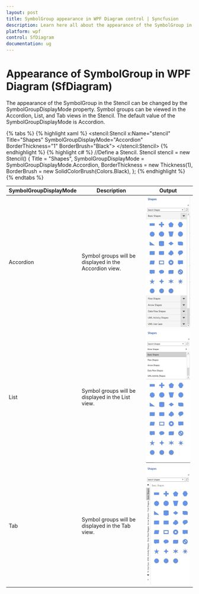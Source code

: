 ```yaml
---
layout: post
title: SymbolGroup appearance in WPF Diagram control | Syncfusion
description: Learn here all about the appearance of the SymbolGroup in Stencil of the Syncfusion WPF Diagram (SfDiagram) .
platform: wpf
control: SfDiagram
documentation: ug
---
```


# Appearance of SymbolGroup in WPF Diagram (SfDiagram)

The appearance of the SymbolGroup in the Stencil can be changed by the SymbolGroupDisplayMode property. Symbol groups can be viewed in the Accordion, List, and Tab views in the Stencil. The default value of the SymbolGroupDisplayMode is Accordion.

{% tabs %}
{% highlight xaml %}
        <!--Initialize the stencil-->
        <stencil:Stencil x:Name="stencil" Title="Shapes" SymbolGroupDisplayMode="Accordion" BorderThickness="1" BorderBrush="Black">
        </stencil:Stencil>
{% endhighlight %}
{% highlight c# %}
            //Define a Stencil.
            Stencil stencil = new Stencil()
            {
                Title = "Shapes",
                SymbolGroupDisplayMode = SymbolGroupDisplayMode.Accordion,
                BorderThickness = new Thickness(1),
                BorderBrush = new SolidColorBrush(Colors.Black),
            };
{% endhighlight %}
{% endtabs %}

|SymbolGroupDisplayMode|Description|Output|
|----------|-----------|-----------|
| Accordion | Symbol groups will be displayed in the Accordion view. |![Accordion_View](SymbolGroup_images/Accordion.png)|
| List | Symbol groups will be displayed in the List view. |![List_View](SymbolGroup_images/List.png)|
| Tab | Symbol groups will be displayed in the Tab view. |![Tab_View](SymbolGroup_images/Tab.png)|
